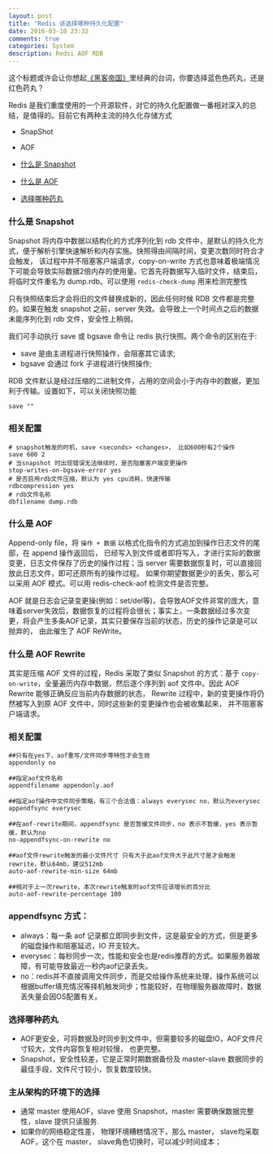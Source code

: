 ```yaml
---
layout: post
title: "Redis 该选择哪种持久化配置"
date: 2016-03-10 23:32
comments: true
categories: System
description: Redsi AOF RDB
---
```


这个标题或许会让你想起[《黑客帝国》](https://movie.douban.com/subject/1291843/)里经典的台词，你要选择蓝色色药丸，还是红色药丸？

Redis 是我们重度使用的一个开源软件，对它的持久化配置做一番相对深入的总结，是值得的。目前它有两种主流的持久化存储方式

* SnapShot
* AOF

* [什么是 Snapshot](#第一节)
* [什么是 AOF ](#第二节)
* [选择哪种药丸](#第三节)


<h3 id="第一节">什么是 Snapshot</h3>

Snapshot 将内存中数据以结构化的方式序列化到 rdb 文件中，是默认的持久化方式，便于解析引擎快速解析和内存实施。快照得由间隔时间，变更次数同时符合才会触发， 该过程中并不阻塞客户端请求，copy-on-write 方式也意味着极端情况下可能会导致实际数据2倍内存的使用量。它首先将数据写入临时文件，结束后，将临时文件重名为 dump.rdb。可以使用 `redis-check-dump` 用来检测完整性

只有快照结束后才会将旧的文件替换成新的，因此任何时候 RDB 文件都是完整的。如果在触发 snapshot 之前，server 失效。会导致上一个时间点之后的数据未能序列化到 rdb 文件，安全性上稍弱。 

我们可手动执行 save 或 bgsave 命令让 redis 执行快照。两个命令的区别在于:

* save 是由主进程进行快照操作，会阻塞其它请求;
* bgsave 会通过 fork 子进程进行快照操作;

RDB 文件默认是经过压缩的二进制文件，占用的空间会小于内存中的数据，更加利于传输。设置如下，可以关闭快照功能

```
save ""
```


### 相关配置

```
# snapshot触发的时机，save <seconds> <changes>， 比如600秒有2个操作
save 600 2
# 当snapshot 时出现错误无法继续时，是否阻塞客户端变更操作 
stop-writes-on-bgsave-error yes 
# 是否启用rdb文件压缩，默认为 yes cpu消耗，快速传输  
rdbcompression yes  
# rdb文件名称  
dbfilename dump.rdb  
```


<h3 id="第二节">什么是 AOF</h3>

Append-only file，将 `操作 + 数据` 以格式化指令的方式追加到操作日志文件的尾部，在 append 操作返回后， 已经写入到文件或者即将写入，才进行实际的数据变更，日志文件保存了历史的操作过程；当 server 需要数据恢复时，可以直接回放此日志文件，即可还原所有的操作过程。 如果你期望数据更少的丢失，那么可以采用 AOF 模式。可以用 redis-check-aof 检测文件是否完整。

AOF 就是日志会记录变更操(例如：set/del等)，会导致AOF文件非常的庞大，意味着server失效后，数据恢复的过程将会很长；事实上，一条数据经过多次变更，将会产生多条AOF记录，其实只要保存当前的状态，历史的操作记录是可以抛弃的， 由此催生了 AOF ReWrite。

### 什么是 AOF Rewrite

其实是压缩 AOF 文件的过程，Redis 采取了类似 Snapshot 的方式：基于 `copy-on-write`，全量遍历内存中数据，然后逐个序列到 aof 文件中。因此 AOF Rewrite 能够正确反应当前内存数据的状态， Rewrite 过程中，新的变更操作将仍然被写入到原 AOF 文件中，同时这些新的变更操作也会被收集起来， 并不阻塞客户端请求。


### 相关配置

```
##只有在yes下，aof重写/文件同步等特性才会生效  
appendonly no  
  
##指定aof文件名称  
appendfilename appendonly.aof  
  
##指定aof操作中文件同步策略，有三个合法值：always everysec no，默认为everysec  
appendfsync everysec  

##在aof-rewrite期间，appendfsync 是否暂缓文件同步，no 表示不暂缓，yes 表示暂缓，默认为no  
no-appendfsync-on-rewrite no  
  
##aof文件rewrite触发的最小文件尺寸 只有大于此aof文件大于此尺寸是才会触发rewrite，默认64mb，建议512mb  
auto-aof-rewrite-min-size 64mb  
  
##相对于上一次rewrite，本次rewrite触发时aof文件应该增长的百分比
auto-aof-rewrite-percentage 100  
```

### appendfsync 方式：

* always：每一条 aof 记录都立即同步到文件，这是最安全的方式，但是更多的磁盘操作和阻塞延迟，IO 开支较大。
* everysec：每秒同步一次，性能和安全也是redis推荐的方式。如果服务器故障，有可能导致最近一秒内aof记录丢失。
* no：redis并不直接调用文件同步，而是交给操作系统来处理，操作系统可以根据buffer填充情况等择机触发同步；性能较好，在物理服务器故障时，数据丢失量会因OS配置有关。


<h3 id="第三节">选择哪种药丸</h3>

* AOF更安全，可将数据及时同步到文件中，但需要较多的磁盘IO，AOF文件尺寸较大，文件内容恢复相对较慢， 也更完整。
* Snapshot，安全性较差，它是正常时期数据备份及 master-slave 数据同步的最佳手段，文件尺寸较小，恢复数度较快。

### 主从架构的环境下的选择

* 通常 master 使用AOF，slave 使用 Snapshot，master 需要确保数据完整性，slave 提供只读服务.
* 如果你的网络稳定性差， 物理环境糟糕情况下，那么 master， slave均采取 AOF，这个在 master， slave角色切换时，可以减少时间成本；

